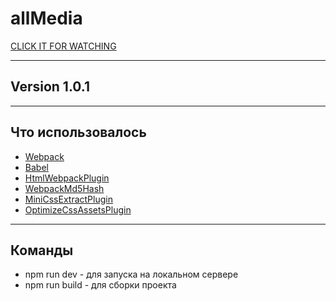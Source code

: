 ﻿# allMedia
[CLICK IT FOR WATCHING](https://endless1ve.github.io/allMedia/)
___
## Version 1.0.1
___
## Что использовалось 
- [Webpack](https://webpack.js.org/)
- [Babel](https://babeljs.io/)
- [HtmlWebpackPlugin](https://webpack.js.org/plugins/html-webpack-plugin/)
- [WebpackMd5Hash](https://www.npmjs.com/webpack-md5-hash)
- [MiniCssExtractPlugin](https://webpack.js.org/plugins/mini-css-extract-plugin/)
- [OptimizeCssAssetsPlugin](https://www.npmjs.com/package/optimize-css-assets-webpack-plugin)
___
## Команды
- npm run dev - для запуска на локальном сервере
- npm run build - для сборки проекта
